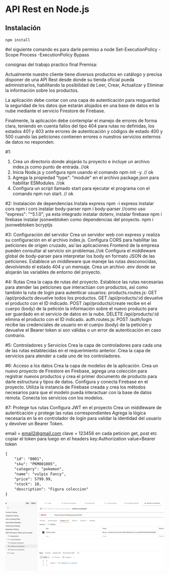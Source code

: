# API Rest en Node.js

## Instalación

```shell
npm install
```
#el siguiente comando es para darle permiso a node
Set-ExecutionPolicy -Scope Process -ExecutionPolicy Bypass


consignas del trabajo practico final
Premisa:

Actualmente nuestro cliente tiene diversos productos en catálogo y precisa disponer de una API Rest desde donde su tienda oficial pueda administrarlos, habilitando la posibilidad de Leer, Crear, Actualizar y Eliminar la información sobre los productos.

La aplicación debe contar con una capa de autenticación para resguardad la seguridad de los datos que estarán alojados en una base de datos en la nube mediante el servicio Firestore de Firebase.

Finalmente, la aplicación debe contemplar el manejo de errores de forma clara, teniendo en cuenta fallos del tipo 404 para rutas no definidas, los estados 401 y 403 ante errores de autenticación y códigos de estado 400 y 500 cuando las peticiones contienen errores o nuestros servicios externos de datos no responden.

#1:
1) Crea un directorio donde alojarás tu proyecto e incluye un archivo index.js como punto de entrada. //ok
2) Inicia Node.js y configura npm usando el comando npm init -y. // ok
3) Agrega la propiedad "type": "module" en el archivo package.json para habilitar ESModules. //ok
4) Configura un script llamado start para ejecutar el programa con el comando npm run start. // ok

#2: Instalación de dependencias
Instala express npm -i express 
instalar cors npm i cors
instalar body-parser npm i body-parser //como uso "express": "^5.1.0", ya esta integrado
instalar dotenv, 
instalar firebase npm i firebase
instalar jsonwebtoken como dependencias del proyecto. npm i jsonwebtoken bcryptjs

#3: Configuración del servidor
Crea un servidor web con express y realiza su configuración en el archivo index.js.
Configura CORS para habilitar las peticiones de origen cruzado, así las aplicaciones Frontend de la empresa pueden consultar al servicio sin problemas.//ok
Configura el middleware global de body-parser para interpretar los body en formato JSON de las peticiones.
Establece un middleware que maneje las rutas desconocidas, devolviendo el estado 404 y un mensaje.
Crea un archivo .env donde se alojarán las variables de entorno del proyecto.

#4: Rutas
Crea la capa de rutas del proyecto.
Establece las rutas necesarias para atender las peticiones que interactúan con productos, así como también la ruta de login para autenticar usuarios:
products.routes.js:
GET /api/products devuelve todos los productos.
GET /api/products/:id devuelve el producto con el ID indicado.
POST /api/products/create recibe en el cuerpo (body) de la petición la información sobre el nuevo producto para ser guardado en el servicio de datos en la nube.
DELETE /api/products/:id elimina el producto con el ID indicado.
auth.routes.js:
POST /auth/login recibe las credenciales de usuario en el cuerpo (body) de la petición y devuelve el Bearer token si son válidas o un error de autenticación en caso contrario.

#5: Controladores y Servicios
Crea la capa de controladores para cada una de las rutas establecidas en el requerimiento anterior.
Crea la capa de servicios para atender a cada uno de los controladores.

#6: Acceso a los datos
Crea la capa de modelos de la aplicación.
Crea un nuevo proyecto de Firestore en Firebase, agrega una colección para registrar nuevos productos y crea el primer documento de producto para darle estructura y tipos de datos.
Configura y conecta Firebase en el proyecto.
Utiliza la instancia de Firebase creada y crea los métodos necesarios para que el modelo pueda interactuar con la base de datos remota.
Conecta los servicios con los modelos.

#7: Protege tus rutas
Configura JWT en el proyecto
Crea un middleware de autenticación y protege las rutas correspondientes
Agrega la lógica necesaria en la en controlador de login para validar la identidad del usuario y devolver un Bearer Token.


email = email2@gmail.com 
clave = 123456
en cada peticion get, post etc copiar el token para luego en el headers key:Authorization value=Bearer token



    {
        "id": "0001",
        "sku": "PKM001005",
        "category": "pokemon",
        "name": "vulpix Fancy",
        "price": 5799.99,
        "stock": 10,
        "description": "Figura coleccion"
    }
![postman](postman.png)